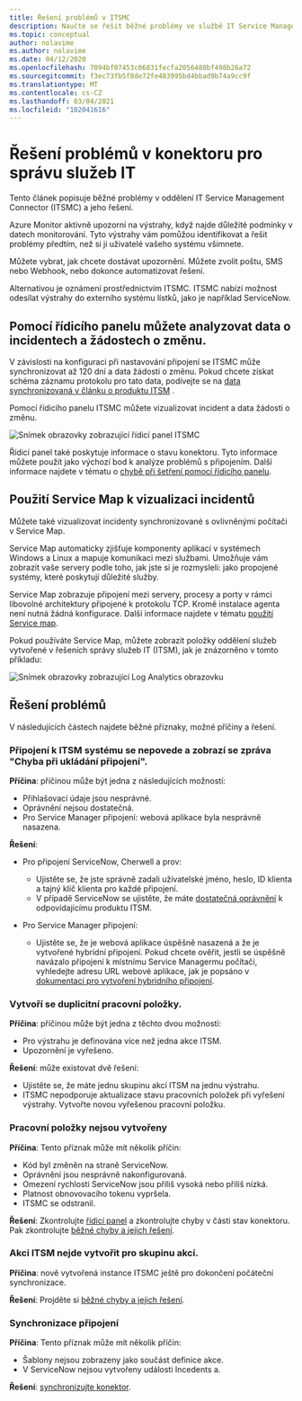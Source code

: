 ```yaml
---
title: Řešení problémů v ITSMC
description: Naučte se řešit běžné problémy ve službě IT Service Management Connector.
ms.topic: conceptual
author: nolavime
ms.author: nolavime
ms.date: 04/12/2020
ms.openlocfilehash: 7094bf07453c06831fecfa2056480bf498b26a72
ms.sourcegitcommit: f3ec73fb5f8de72fe483995bd4bbad9b74a9cc9f
ms.translationtype: MT
ms.contentlocale: cs-CZ
ms.lasthandoff: 03/04/2021
ms.locfileid: "102041616"
---
```

# <a name="troubleshoot-problems-in-it-service-management-connector"></a>Řešení problémů v konektoru pro správu služeb IT

Tento článek popisuje běžné problémy v oddělení IT Service Management Connector (ITSMC) a jeho řešení.

Azure Monitor aktivně upozorní na výstrahy, když najde důležité podmínky v datech monitorování. Tyto výstrahy vám pomůžou identifikovat a řešit problémy předtím, než si ji uživatelé vašeho systému všimnete.

Můžete vybrat, jak chcete dostávat upozornění. Můžete zvolit poštu, SMS nebo Webhook, nebo dokonce automatizovat řešení. 

Alternativou je oznámení prostřednictvím ITSMC. ITSMC nabízí možnost odesílat výstrahy do externího systému lístků, jako je například ServiceNow.

## <a name="use-the-dashboard-to-analyze-incident-and-change-request-data"></a>Pomocí řídicího panelu můžete analyzovat data o incidentech a žádostech o změnu.

V závislosti na konfiguraci při nastavování připojení se ITSMC může synchronizovat až 120 dní a data žádosti o změnu. Pokud chcete získat schéma záznamu protokolu pro tato data, podívejte se na [data synchronizovaná v článku o produktu ITSM](./itsmc-synced-data.md) .

Pomocí řídicího panelu ITSMC můžete vizualizovat incident a data žádosti o změnu.

![Snímek obrazovky zobrazující řídicí panel ITSMC](media/itsmc-overview/itsmc-overview-sample-log-analytics.png)

Řídicí panel také poskytuje informace o stavu konektoru. Tyto informace můžete použít jako výchozí bod k analýze problémů s připojením. Další informace najdete v tématu o [chybě při šetření pomocí řídicího panelu](./itsmc-dashboard.md).

## <a name="use-service-map-to-visualize-incidents"></a>Použití Service Map k vizualizaci incidentů

Můžete také vizualizovat incidenty synchronizované s ovlivněnými počítači v Service Map.

Service Map automaticky zjišťuje komponenty aplikací v systémech Windows a Linux a mapuje komunikaci mezi službami. Umožňuje vám zobrazit vaše servery podle toho, jak jste si je rozmysleli: jako propojené systémy, které poskytují důležité služby. 

Service Map zobrazuje připojení mezi servery, procesy a porty v rámci libovolné architektury připojené k protokolu TCP. Kromě instalace agenta není nutná žádná konfigurace. Další informace najdete v tématu [použití Service map](../vm/service-map.md).

Pokud používáte Service Map, můžete zobrazit položky oddělení služeb vytvořené v řešeních správy služeb IT (ITSM), jak je znázorněno v tomto příkladu:

![Snímek obrazovky zobrazující Log Analytics obrazovku](media/itsmc-overview/itsmc-overview-integrated-solutions.png)

## <a name="resolve-problems"></a>Řešení problémů

V následujících částech najdete běžné příznaky, možné příčiny a řešení. 

### <a name="a-connection-to-the-itsm-system-fails-and-you-get-an-error-in-saving-connection-message"></a>Připojení k ITSM systému se nepovede a zobrazí se zpráva "Chyba při ukládání připojení".

**Příčina**: příčinou může být jedna z následujících možností:

* Přihlašovací údaje jsou nesprávné.
* Oprávnění nejsou dostatečná.
* Pro Service Manager připojení: webová aplikace byla nesprávně nasazena.

**Řešení**:

* Pro připojení ServiceNow, Cherwell a prov:
  * Ujistěte se, že jste správně zadali uživatelské jméno, heslo, ID klienta a tajný klíč klienta pro každé připojení.  
  * V případě ServiceNow se ujistěte, že máte [dostatečná oprávnění](itsmc-connections-servicenow.md#install-the-user-app-and-create-the-user-role) k odpovídajícímu produktu ITSM.

* Pro Service Manager připojení:  
  * Ujistěte se, že je webová aplikace úspěšně nasazená a že je vytvořené hybridní připojení. Pokud chcete ověřit, jestli se úspěšně navázalo připojení k místnímu Service Managermu počítači, vyhledejte adresu URL webové aplikace, jak je popsáno v [dokumentaci pro vytvoření hybridního připojení](./itsmc-connections-scsm.md#configure-the-hybrid-connection).  

### <a name="duplicate-work-items-are-created"></a>Vytvoří se duplicitní pracovní položky.

**Příčina**: příčinou může být jedna z těchto dvou možností:

* Pro výstrahu je definována více než jedna akce ITSM.
* Upozornění je vyřešeno.

**Řešení**: může existovat dvě řešení:

* Ujistěte se, že máte jednu skupinu akcí ITSM na jednu výstrahu.
* ITSMC nepodporuje aktualizace stavu pracovních položek při vyřešení výstrahy. Vytvořte novou vyřešenou pracovní položku.

### <a name="work-items-are-not-created"></a>Pracovní položky nejsou vytvořeny

**Příčina**: Tento příznak může mít několik příčin:

* Kód byl změněn na straně ServiceNow.
* Oprávnění jsou nesprávně nakonfigurovaná.
* Omezení rychlosti ServiceNow jsou příliš vysoká nebo příliš nízká.
* Platnost obnovovacího tokenu vypršela.
* ITSMC se odstranil.

**Řešení**: Zkontrolujte [řídicí panel](itsmc-dashboard.md) a zkontrolujte chyby v části stav konektoru. Pak zkontrolujte [běžné chyby a jejich řešení](itsmc-dashboard-errors.md).

### <a name="you-cant-create-an-itsm-action-for-an-action-group"></a>Akci ITSM nejde vytvořit pro skupinu akcí.

**Příčina**: nově vytvořená instance ITSMC ještě pro dokončení počáteční synchronizace.

**Řešení**: Projděte si [běžné chyby a jejich řešení](itsmc-dashboard-errors.md).

### <a name="sync-connection"></a>Synchronizace připojení 

**Příčina**: Tento příznak může mít několik příčin:

* Šablony nejsou zobrazeny jako součást definice akce.
* V ServiceNow nejsou vytvořeny události Incedents a.

**Řešení**: [synchronizujte konektor](itsmc-resync-servicenow.md).
